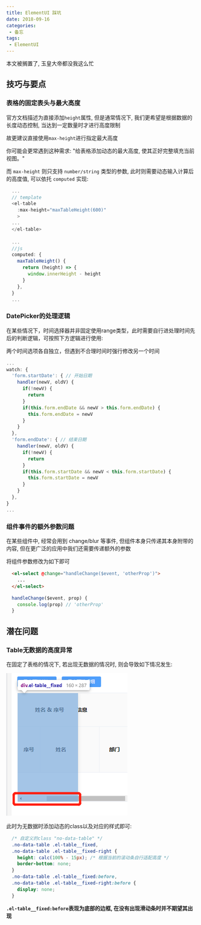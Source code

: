 ```yaml
---
title: ElementUI 踩坑
date: 2018-09-16
categories:
 - 备忘
tags:
 - ElementUI
---
```


本文被搁置了, 玉皇大帝都没我这么忙
<!-- more -->
## 技巧与要点
### 表格的固定表头与最大高度
官方文档描述为直接添加`height`属性, 但是通常情况下, 我们更希望是根据数据的长度动态控制, 当达到一定数量时才进行高度限制

故更建议直接使用`max-height`进行指定最大高度

你可能会更常遇到这种需求: "给表格添加动态的最大高度, 使其正好完整填充当前视图。"

而 `max-height` 则只支持 `number/string` 类型的参数, 此时则需要动态输入计算后的高度值, 可以依托 `computed` 实现:

```js
  ...
  // template
  <el-table
    :max-height="maxTableHeight(600)"
    >
  ...
  </el-table>

  ...
  //js
  computed: {
    maxTableHeight() {
      return (height) => {
        window.innerHeight - height
      }
    },
  }
  ...
```

### DatePicker的处理逻辑
在某些情况下，时间选择器并非固定使用range类型，此时需要自行进处理时间先后的判断逻辑，可按照下方逻辑进行使用:

两个时间选项各自独立，但遇到不合理时间时强行修改另一个时间
```JavaScript
...
watch: {
  'form.startDate': { // 开始日期
    handler(newV, oldV) {
      if(!newV) {
        return
      }
      if(this.form.endDate && newV > this.form.endDate) {
        this.form.endDate = newV
      }
    }
  },
  'form.endDate': { // 结束日期
    handler(newV, oldV) {
      if(!newV) {
        return
      }
      if(this.form.startDate && newV < this.form.startDate) {
        this.form.startDate = newV
      }
    }
  },
}
...
```

### 组件事件的额外参数问题
在某些组件中, 经常会用到 change/blur 等事件, 但组件本身只传递其本身附带的内容, 但在更广泛的应用中我们还需要传递额外的参数

将组件参数修改为如下即可

```HTML
  <el-select @change="handleChange($event, 'otherProp')">
    ...
  </el-select>
```

```JavaScript
  handleChange($event, prop) {
    console.log(prop) // 'otherProp'
  }
```


## 潜在问题

### Table无数据的高度异常
在固定了表格的情况下, 若出现无数据的情况时, 则会导致如下情况发生:

![图片](./../../.vuepress/public/images/element-table-no-data.png)

此时为无数据时添加动态的class以及对应的样式即可:
```css
  /* 自定义的class "no-data-table" */
  .no-data-table .el-table__fixed,
  .no-data-table .el-table__fixed-right {
    height: calc(100% - 15px); /* 根据当前的滚动条自行适配高度 */
    border-bottom: none;
  }
  .no-data-table .el-table__fixed:before,
  .no-data-table .el-table__fixed-right:before {
    display: none;
  }
```

**`.el-table__fixed:before`表现为底部的边框, 在没有出现滑动条时并不期望其出现**


